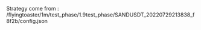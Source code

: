 Strategy come from : /flyingtoaster/1m/test_phase/1.9test_phase/SANDUSDT_20220729213838_f8f2b/config.json